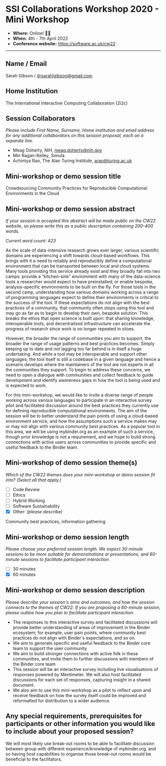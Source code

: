 # SSI Collaborations Workshop 2020 - Mini Workshop

- **Where:** Online! :woman_technologist:
- **When:** 4th - 7th April 2022
- **Conference website:** <https://software.ac.uk/cw22>

---

## Name / Email

Sarah Gibson / drsarahlgibson@gmail.com

## Home Institution

The International Interactive Computing Collaboration (2i2c)

## Session Collaborators

_Please include First Name, Surname, Home institution and email address for any additional collaborators on this session proposal, each on a separate line._

- Meag Doherty, NIH, meag.doherty@nih.gov
- Min Ragan-Kelley, Simula
- Achintya Rao, The Alan Turing Institute, arao@turing.ac.uk

## Mini-workshop or demo session title

Crowdsourcing Community Practices for Reproducible Computational Environments in the Cloud

## Mini-workshop or demo session abstract

_If your session is accepted this abstract will be made public on the CW22 website, so please write this as a public description containing 200-400 words._

_Current word count: 423_

As the scale of data-intensive research grows ever larger, various scientific domains are experiencing a shift towards cloud-based workflows.
This brings with it a need to reliably and reproducibly define a computational environment that can be transported between local and cloud systems.
Many tools providing this service already exist and they broadly fall into two camps: provide a “kitchen-sink” environment with many of the data-science tools a researcher would expect to have preinstalled; or enable bespoke, analysis-specific environments to be built on the fly.
For those tools in the second camp, understanding how various domains working across a range of programming languages expect to define their environments is critical to the success of the tool.
If these expectations do not align with the best practices of a community, that community often stops using this tool and may go as far as to begin to develop their own, bespoke solution.
This breaks the ethos that open science is built upon: that sharing knowledge, interoperable tools, and decentralised infrastructure can accelerate the progress of research since work is no longer repeated in siloes.

However, the broader the range of communities you aim to support, the broader the range of usage patterns and best practices becomes.
Simply keeping up to date and not lagging too far behind is in itself a huge undertaking.
And while a tool may be interoperable and support other languages, the tool itself is still a codebase in a given language and hence a scenario develops where the maintainers of the tool are not experts in all the communities they support.
To begin to address these concerns, we need to open a dialogue with communities and collect feedback to guide development and identify awareness gaps in how the tool is being used and is expected to work.

For this mini-workshop, we would like to invite a diverse range of people working across various languages to participate in an interactive survey pilot and facilitated discussion around the best practices they currently use for defining reproducible computational environments.
The aim of the session will be to better understand the pain points of using a cloud-based environment service, and how the assumptions such a service makes may or may not align with various community best practices.
As a popular tool in this area, we will be using mybinder.org as an example of such a service, though prior knowledge is not a requirement, and we hope to build strong connections with active users across communities to provide specific and useful feedback to the Binder team.

## Mini-workshop of demo session theme(s)

_Which of the CW22 themes does your mini-workshop or demo session fit into? (Select all that apply.)_

- [ ] Code Review
- [ ] Ethics
- [ ] Hybrid Working
- [ ] Software Sustainability
- [x] Other: _(please describe)_

Community best practices, information gathering

## Mini-workshop or demo session length

_Please choose your preferred session length. We expect 30-minute sessions to be more suitable for demonstrations or presentations, and 60-minute sessions to facilitate participant interaction._

- [ ] 30 minutes
- [x] 60 minutes

## Mini-workshop or demo session description

_Please describe your session's aims and outcomes, and how the session connects to the themes of CW22. If you are proposing a 60-minute session, please outline how you plan to facilitate participant interaction._

- The responses to this interactive survey and facilitated discussions will provide better understanding of areas of improvement in the Binder ecosystem; for example, user pain points, where community best practices do not align with Binder's expectations, and so on.
- We aim to generate specific and useful feedback to the Binder core team to support the user community
- We aim to build stronger connections with active folk in these communities, and invite them to further discussions with members of the Binder core team
- This session will be an interactive survey including live visualisations of responses powered by Mentimeter.
  We will also host facilitated discussions for each set of responses, capturing insight in a shared document.
- We also aim to use this mini-workshop as a pilot to reflect upon and receive feedback on how the survey itself could be improved and reformatted for distribution to a wider audience.

## Any special requirements, prerequisites for participants or other information you would like to include about your proposed session?

We will most likely use break-out rooms to be able to facilitate discussion between group with different experience/knowledge of mybinder.org, and so having host capabilities to organise those break-out rooms would be beneficial to the facilitators.
